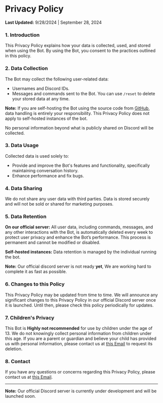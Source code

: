 # Privacy Policy
**Last Updated:** 9/28/2024 | September 28, 2024

### 1. Introduction

This Privacy Policy explains how your data is collected, used, and stored when using the Bot. By using the Bot, you consent to the practices outlined in this policy.

### 2. Data Collection

The Bot may collect the following user-related data:

- Usernames and Discord IDs.
- Messages and commands sent to the Bot. You can use `/reset` to delete your stored data at any time.

**Note:** If you are self-hosting the Bot using the source code from [GitHub](https://github.com/YoussefElsafi/Advanced-AI-Discord-Bot-BatchBot), data handling is entirely your responsibility.  This Privacy Policy does not apply to self-hosted instances of the bot.

No personal information beyond what is publicly shared on Discord will be collected.

### 3. Data Usage

Collected data is used solely to:

- Provide and improve the Bot's features and functionality, specifically maintaining conversation history.
- Enhance performance and fix bugs.

### 4. Data Sharing

We do not share any user data with third parties. Data is stored securely and will not be sold or shared for marketing purposes.

### 5. Data Retention

**On our official server:** All user data, including commands, messages, and any other interactions with the Bot, is automatically deleted every week to protect user privacy and enhance the Bot’s performance. This process is permanent and cannot be modified or disabled.

**Self-hosted instances:** Data retention is managed by the individual running the bot.

**Note:** Our official discord server is not ready **yet**, We are working hard to complete it as fast as possible.

### 6. Changes to this Policy

This Privacy Policy may be updated from time to time. We will announce any significant changes to this Privacy Policy in our official Discord server once it is launched. Until then, please check this policy periodically for updates.


### 7. Children's Privacy

This Bot is **Highly not recommended** for use by children under the age of 13. We do not knowingly collect personal information from children under this age. If you are a parent or guardian and believe your child has provided us with personal information, please contact us at [this Email](mailto:batchbothelp@gmail.com) to request its deletion.

### 8. Contact

If you have any questions or concerns regarding this Privacy Policy, please contact us at [this Email](mailto:batchbothelp@gmail.com).
___
**Note:** Our official Discord server is currently under development and will be launched soon.
